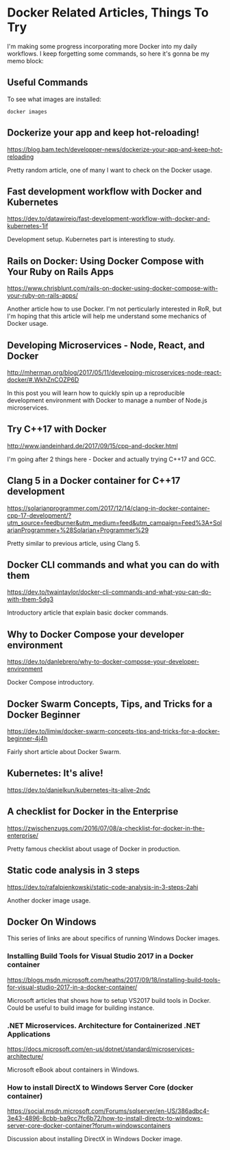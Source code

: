 # Docker Related Articles, Things To Try

I'm making some progress incorporating more Docker into my daily workflows.
I keep forgetting some commands, so here it's gonna be my memo block:

## Useful Commands
To see what images are installed:
```
docker images
```

## Dockerize your app and keep hot-reloading!
https://blog.bam.tech/developper-news/dockerize-your-app-and-keep-hot-reloading

Pretty random article, one of many I want to check on the Docker usage.

## Fast development workflow with Docker and Kubernetes
https://dev.to/datawireio/fast-development-workflow-with-docker-and-kubernetes-1if

Development setup. Kubernetes part is interesting to study.

## Rails on Docker: Using Docker Compose with Your Ruby on Rails Apps
https://www.chrisblunt.com/rails-on-docker-using-docker-compose-with-your-ruby-on-rails-apps/

Another article how to use Docker. I'm not perticularly interested in RoR, but
I'm hoping that this article will help me understand some mechanics of Docker usage.

## Developing Microservices - Node, React, and Docker 
http://mherman.org/blog/2017/05/11/developing-microservices-node-react-docker/#.WkhZnCOZP6D

In this post you will learn how to quickly spin up a reproducible development environment with Docker 
to manage a number of Node.js microservices.

## Try C++17 with Docker
http://www.jandeinhard.de/2017/09/15/cpp-and-docker.html

I'm going after 2 things here - Docker and actually trying C++17 and GCC.

## Clang 5 in a Docker container for C++17 development
https://solarianprogrammer.com/2017/12/14/clang-in-docker-container-cpp-17-development/?utm_source=feedburner&utm_medium=feed&utm_campaign=Feed%3A+SolarianProgrammer+%28Solarian+Programmer%29

Pretty similar to previous article, using Clang 5.

## Docker CLI commands and what you can do with them
https://dev.to/twaintaylor/docker-cli-commands-and-what-you-can-do-with-them-5dg3

Introductory article that explain basic docker commands.

## Why to Docker Compose your developer environment
https://dev.to/danlebrero/why-to-docker-compose-your-developer-environment

Docker Compose introductory.

## Docker Swarm Concepts, Tips, and Tricks for a Docker Beginner
https://dev.to/limiw/docker-swarm-concepts-tips-and-tricks-for-a-docker-beginner-4j4h

Fairly short article about Docker Swarm.

## Kubernetes: It's alive!
https://dev.to/danielkun/kubernetes-its-alive-2ndc

## A checklist for Docker in the Enterprise
https://zwischenzugs.com/2016/07/08/a-checklist-for-docker-in-the-enterprise/

Pretty famous checklist about usage of Docker in production.

## Static code analysis in 3 steps
https://dev.to/rafalpienkowski/static-code-analysis-in-3-steps-2ahi

Another docker image usage.

## Docker On Windows

This series of links are about specifics of running Windows Docker images.

### Installing Build Tools for Visual Studio 2017 in a Docker container
https://blogs.msdn.microsoft.com/heaths/2017/09/18/installing-build-tools-for-visual-studio-2017-in-a-docker-container/

Microsoft articles that shows how to setup VS2017 build tools in Docker.
Could be useful to build image for building instance.

### .NET Microservices. Architecture for Containerized .NET Applications
https://docs.microsoft.com/en-us/dotnet/standard/microservices-architecture/

Microsoft eBook about containers in Windows.

### How to install DirectX to Windows Server Core (docker container)
https://social.msdn.microsoft.com/Forums/sqlserver/en-US/386adbc4-3e43-4896-8cbb-ba9cc7fc6b72/how-to-install-directx-to-windows-server-core-docker-container?forum=windowscontainers

Discussion about installing DirectX in Windows Docker image.







